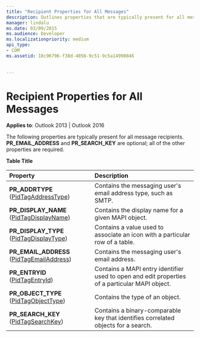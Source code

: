 ```yaml
---
title: "Recipient Properties for All Messages"
description: Outlines properties that are typically present for all message recipients. This topic applies to Outlook 2013 and Outlook 2016.
manager: lindalu
ms.date: 03/09/2015
ms.audience: Developer
ms.localizationpriority: medium
api_type:
- COM
ms.assetid: 18c96796-f38d-4058-9c51-9c5a14990846
 
 
---
```


# Recipient Properties for All Messages

  
  
**Applies to**: Outlook 2013 | Outlook 2016 
  
The following properties are typically present for all message recipients. **PR_EMAIL_ADDRESS** and **PR_SEARCH_KEY** are optional; all of the other properties are required. 
  
**Table Title**

|**Property**|**Description**|
|:-----|:-----|
|**PR_ADDRTYPE** ([PidTagAddressType](pidtagaddresstype-canonical-property.md))  <br/> |Contains the messaging user's email address type, such as SMTP. |
|**PR_DISPLAY_NAME** ([PidTagDisplayName](pidtagdisplayname-canonical-property.md))  <br/> |Contains the display name for a given MAPI object. |
|**PR_DISPLAY_TYPE** ([PidTagDisplayType](pidtagdisplaytype-canonical-property.md))  <br/> |Contains a value used to associate an icon with a particular row of a table. |
|**PR_EMAIL_ADDRESS** ([PidTagEmailAddress](pidtagemailaddress-canonical-property.md))  <br/> |Contains the messaging user's email address. |
|**PR_ENTRYID** ([PidTagEntryId](pidtagentryid-canonical-property.md))  <br/> |Contains a MAPI entry identifier used to open and edit properties of a particular MAPI object. |
|**PR_OBJECT_TYPE** ([PidTagObjectType](pidtagobjecttype-canonical-property.md))  <br/> |Contains the type of an object. |
|**PR_SEARCH_KEY** ([PidTagSearchKey](pidtagsearchkey-canonical-property.md))  <br/> |Contains a binary-comparable key that identifies correlated objects for a search. |
   


